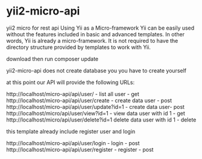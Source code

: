 # yii2-micro-api
yii2 micro for rest api
Using Yii as a Micro-framework
Yii can be easily used without the features included in basic and advanced templates. 
In other words, Yii is already a micro-framework. It is not required to have the directory structure provided by templates to work with Yii.

download then run composer update

yii2-micro-api does not create database you you have to create yourself

at this point our API will provide the following URLs:

http://localhost/micro-api/api/user/ - list all user - get <br>
http://localhost/micro-api/api/user/create - create data user - post <br>
http://localhost/micro-api/api/user/update?id=1 - create data user- post <br>
http://localhost/micro/api/user/view?id=1 - view data user with id 1 - get <br>
http://localhost/micro/api/user/delete?id=1 delete data user with id 1 - delete <br>

this template already include register user and login

http://localhost/micro-api/api/user/login - login - post
http://localhost/micro-api/api/user/register - register - post
